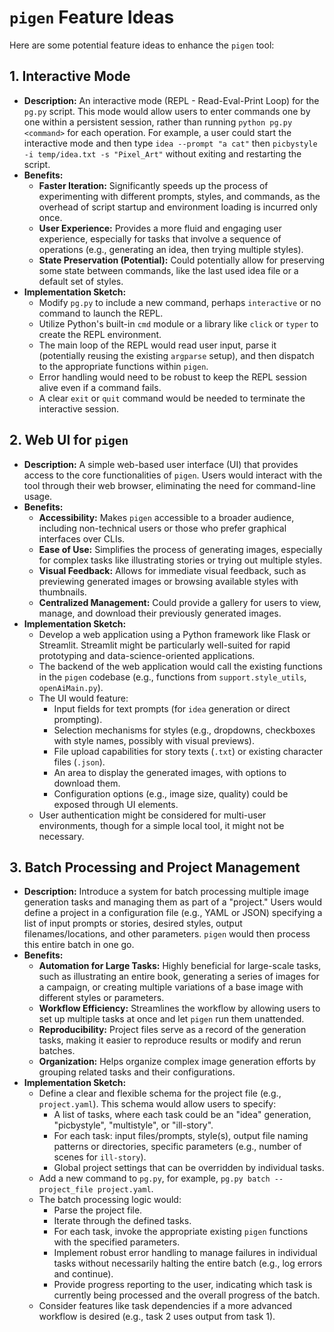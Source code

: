 # `pigen` Feature Ideas

Here are some potential feature ideas to enhance the `pigen` tool:

## 1. Interactive Mode

*   **Description:** An interactive mode (REPL - Read-Eval-Print Loop) for the `pg.py` script. This mode would allow users to enter commands one by one within a persistent session, rather than running `python pg.py <command>` for each operation. For example, a user could start the interactive mode and then type `idea --prompt "a cat"` then `picbystyle -i temp/idea.txt -s "Pixel_Art"` without exiting and restarting the script.
*   **Benefits:**
    *   **Faster Iteration:** Significantly speeds up the process of experimenting with different prompts, styles, and commands, as the overhead of script startup and environment loading is incurred only once.
    *   **User Experience:** Provides a more fluid and engaging user experience, especially for tasks that involve a sequence of operations (e.g., generating an idea, then trying multiple styles).
    *   **State Preservation (Potential):** Could potentially allow for preserving some state between commands, like the last used idea file or a default set of styles.
*   **Implementation Sketch:**
    *   Modify `pg.py` to include a new command, perhaps `interactive` or no command to launch the REPL.
    *   Utilize Python's built-in `cmd` module or a library like `click` or `typer` to create the REPL environment.
    *   The main loop of the REPL would read user input, parse it (potentially reusing the existing `argparse` setup), and then dispatch to the appropriate functions within `pigen`.
    *   Error handling would need to be robust to keep the REPL session alive even if a command fails.
    *   A clear `exit` or `quit` command would be needed to terminate the interactive session.

## 2. Web UI for `pigen`

*   **Description:** A simple web-based user interface (UI) that provides access to the core functionalities of `pigen`. Users would interact with the tool through their web browser, eliminating the need for command-line usage.
*   **Benefits:**
    *   **Accessibility:** Makes `pigen` accessible to a broader audience, including non-technical users or those who prefer graphical interfaces over CLIs.
    *   **Ease of Use:** Simplifies the process of generating images, especially for complex tasks like illustrating stories or trying out multiple styles.
    *   **Visual Feedback:** Allows for immediate visual feedback, such as previewing generated images or browsing available styles with thumbnails.
    *   **Centralized Management:** Could provide a gallery for users to view, manage, and download their previously generated images.
*   **Implementation Sketch:**
    *   Develop a web application using a Python framework like Flask or Streamlit. Streamlit might be particularly well-suited for rapid prototyping and data-science-oriented applications.
    *   The backend of the web application would call the existing functions in the `pigen` codebase (e.g., functions from `support.style_utils`, `openAiMain.py`).
    *   The UI would feature:
        *   Input fields for text prompts (for `idea` generation or direct prompting).
        *   Selection mechanisms for styles (e.g., dropdowns, checkboxes with style names, possibly with visual previews).
        *   File upload capabilities for story texts (`.txt`) or existing character files (`.json`).
        *   An area to display the generated images, with options to download them.
        *   Configuration options (e.g., image size, quality) could be exposed through UI elements.
    *   User authentication might be considered for multi-user environments, though for a simple local tool, it might not be necessary.

## 3. Batch Processing and Project Management

*   **Description:** Introduce a system for batch processing multiple image generation tasks and managing them as part of a "project." Users would define a project in a configuration file (e.g., YAML or JSON) specifying a list of input prompts or stories, desired styles, output filenames/locations, and other parameters. `pigen` would then process this entire batch in one go.
*   **Benefits:**
    *   **Automation for Large Tasks:** Highly beneficial for large-scale tasks, such as illustrating an entire book, generating a series of images for a campaign, or creating multiple variations of a base image with different styles or parameters.
    *   **Workflow Efficiency:** Streamlines the workflow by allowing users to set up multiple tasks at once and let `pigen` run them unattended.
    *   **Reproducibility:** Project files serve as a record of the generation tasks, making it easier to reproduce results or modify and rerun batches.
    *   **Organization:** Helps organize complex image generation efforts by grouping related tasks and their configurations.
*   **Implementation Sketch:**
    *   Define a clear and flexible schema for the project file (e.g., `project.yaml`). This schema would allow users to specify:
        *   A list of tasks, where each task could be an "idea" generation, "picbystyle", "multistyle", or "ill-story".
        *   For each task: input files/prompts, style(s), output file naming patterns or directories, specific parameters (e.g., number of scenes for `ill-story`).
        *   Global project settings that can be overridden by individual tasks.
    *   Add a new command to `pg.py`, for example, `pg.py batch --project_file project.yaml`.
    *   The batch processing logic would:
        *   Parse the project file.
        *   Iterate through the defined tasks.
        *   For each task, invoke the appropriate existing `pigen` functions with the specified parameters.
        *   Implement robust error handling to manage failures in individual tasks without necessarily halting the entire batch (e.g., log errors and continue).
        *   Provide progress reporting to the user, indicating which task is currently being processed and the overall progress of the batch.
    *   Consider features like task dependencies if a more advanced workflow is desired (e.g., task 2 uses output from task 1).
